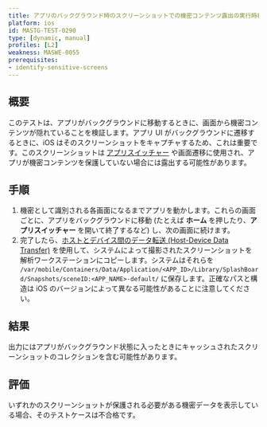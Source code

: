 ```yaml
---
title: アプリのバックグラウンド時のスクリーンショットでの機密コンテンツ露出の実行時検証 (Runtime Verification of Sensitive Content Exposure in Screenshots During App Backgrounding)
platform: ios
id: MASTG-TEST-0290
type: [dynamic, manual]
profiles: [L2]
weakness: MASWE-0055
prerequisites:
- identify-sensitive-screens
---
```


## 概要

このテストは、アプリがバックグラウンドに移動するときに、画面から機密コンテンツが隠れていることを検証します。アプリ UI がバックグラウンドに遷移するときに、iOS はそのスクリーンショットをキャプチャするため、これは重要です。このスクリーンショットは [アプリスイッチャー](https://support.apple.com/guide/iphone/switch-between-open-apps-iph1a1f981ad/ios) や画面遷移に使用され、アプリが機密コンテンツを保護していない場合には露出する可能性があります。

## 手順

1. 機密として識別される各画面になるまでアプリを動かします。これらの画面ごとに、アプリをバックグラウンドに移動 (たとえば **ホーム** を押したり、**アプリスイッチャー** を開いて終了するなど) し、次の画面に続けます。
2. 完了したら、[ホストとデバイス間のデータ転送 (Host-Device Data Transfer)](../../../techniques/ios/MASTG-TECH-0053.md) を使用して、システムによって撮影されたスクリーンショットを解析ワークステーションにコピーします。システムはそれらを `/var/mobile/Containers/Data/Application/<APP_ID>/Library/SplashBoard/Snapshots/sceneID:<APP_NAME>-default/` に保存します。正確なパスと構造は iOS のバージョンによって異なる可能性があることに注意してください。

## 結果

出力にはアプリがバックグラウンド状態に入ったときにキャッシュされたスクリーンショットのコレクションを含む可能性があります。

## 評価

いずれかのスクリーンショットが保護される必要がある機密データを表示している場合、そのテストケースは不合格です。
